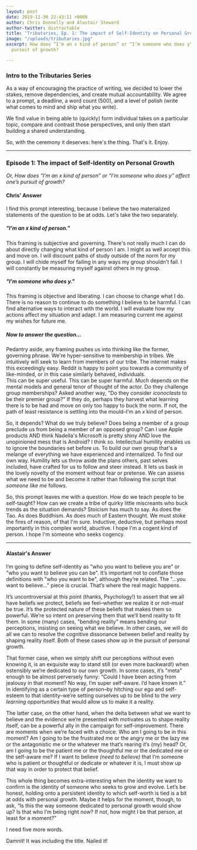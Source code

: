 ```yaml
---
layout: post
date: 2019-11-30 22:43:11 +0000
author: Chris Donnelly and Alastair Steward
author-twitter: distractable
title: 'Tributaries, Ep. 1: The impact of Self-Identity on Personal Growth'
image: "/uploads/tributaries.jpg"
excerpt: How does “I’m an x kind of person” or “I’m someone who does y” affect one’s
  pursuit of growth?

---
```

### Intro to the Tributaries Series

As a way of encouraging the practice of writing, we decided to lower the stakes, remove dependencies, and create mutual accountability. We agree to a prompt, a deadline, a word count (500), and a level of polish (write what comes to mind and ship what you write). 

We find value in being able to (quickly) form individual takes on a particular topic, compare and contrast those perspectives, and only then start building a shared understanding.

So, with the ceremony it deserves: here's the thing. That's it. Enjoy.

<hr>

### Episode 1: The impact of Self-Identity on Personal Growth

_Or, How does “I’m an x kind of person” or “I’m someone who does y” affect one’s pursuit of growth?_

#### Chris' Answer

I find this prompt interesting, because I believe the two materialized statements of the question to be at odds. Let's take the two separately.

##### "I'm an _x_ kind of person."

This framing is subjective and governing. There's not really much I can do about directly changing what kind of person I am. I might as well accept this and move on. I will discount paths of study outside of the norm for my group. I will chide myself for failing in any ways my group shouldn't fail. I will constantly be measuring myself against others in my group.

##### "I'm someone who does _y_."

This framing is objective and liberating. I can choose to change what I do. There is no reason to continue to do something I believe to be harmful. I can find alternative ways to interact with the world. I will evaluate how my actions affect my situation and adapt. I am measuring current me against my wishes for future me.

##### Now to answer the question...

Pedantry aside, any framing pushes us into thinking like the former, governing phrase. We're hyper-sensitive to membership in tribes. We intuitively will seek to learn from members of our tribe. The internet makes this exceedingly easy. Reddit is happy to point you towards a community of like-minded, or in this case similarly behaved, individuals.  
This can be super useful. This can be super harmful. Much depends on the mental models and general tenor of thought of the actor. Do they challenge group memberships? Asked another way, "Do they consider _iconoclasts_ to be their premier group?" If they do, perhaps they harvest what learning there is to be had and move on only too happy to buck the norm. If not, the path of least resistance is settling into the mould–I'm an _x_ kind of person.

So, it depends? What do we truly believe? Does being a member of a group preclude us from being a member of an opposed group? Can I use Apple products AND think Nadella's Microsoft is pretty shiny AND love the unopinioned mess that is Android? I think so. Intellectual humility enables us to ignore the boundaries set before us. To build our own group that's a melange of everything we have experienced and internalized. To find our own way. Humility lets us throw aside the plans others, past selves included, have crafted for us to follow and steer instead. It lets us bask in the lovely novelty of the moment without fear or pretense. We can assess what we need to be and become it rather than following the script that _someone like me_ follows.

So, this prompt leaves me with a question. How do we teach people to be self-taught? How can we create a tribe of quirky little miscreants who buck trends as the situation demands? Stoicism has much to say. As does the Tao. As does Buddhism. As does much of Eastern thought. We must stoke the fires of reason, of that I'm sure. Inductive, deductive, but perhaps most importantly in this complex world, abuctive. I hope I'm a cogent kind of person. I hope I'm someone who seeks cogency.

<hr>

#### Alastair's Answer

I’m going to define self-identity as "who you want to believe you are" or "who you want to believe you can be". It’s important not to conflate those definitions with "who you want to be", although they’re related. The "…you want to believe…" piece is crucial. That’s where the real magic happens.

It’s uncontroversial at this point (thanks, Psychology!) to assert that we all have beliefs we protect, beliefs we feel–whether we realize it or not–_must_ be true. It’s the protected nature of these beliefs that makes them so powerful. We’re so intent on preserving them that we’ll bend reality to fit them. In some (many) cases, "bending reality" means bending our perceptions, insisting on seeing what we believe. In other cases, we will do all we can to resolve the cognitive dissonance between belief and reality by shaping reality itself. Both of these cases show up in the pursuit of personal growth.

That former case, when we simply shift our perceptions without even knowing it, is an exquisite way to stand still (or even more backward!) when ostensibly we’re dedicated to our own growth. In some cases, it’s "meta" enough to be almost perversely funny: “Could I have been acting from jealousy in that moment? No way, I’m super self-aware. I’d have known it.” In identifying as a certain type of person–by hitching our ego and self-esteem to that identity–we’re setting ourselves up to be blind to the _very learning opportunities_ that would allow us to make it a reality.

The latter case, on the other hand, when the delta between what we want to believe and the evidence we’re presented with motivates us to shape reality itself, can be a powerful ally in the campaign for self-improvement. There are moments when we’re faced with a choice. Who am I going to be in this moment? Am I going to be the frustrated me or the angry me or the lazy me or the antagonistic me or the whatever me that’s rearing it’s (my) head? Or, am I going to be the patient me or the thoughtful me or the dedicated me or the self-aware me? If I want to believe _(need to believe)_ that I’m someone who is patient or thoughtful or dedicate or whatever it is, I must show up that way in order to protect that belief.

This whole thing becomes extra-interesting when the identity we want to confirm is the identity of someone who seeks to grow and evolve. Let’s be honest, holding onto a persistent identity to which self-worth is tied is a bit at odds with personal growth. Maybe it helps for the moment, though, to ask, “Is this the way someone dedicated to personal growth would show up? Is that who I’m being right now? If not, how might I be that person, at least for a moment?”

I need five more words.

Damnit! It was including the title. Nailed it!